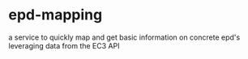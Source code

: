 # epd-mapping
a service to quickly map and get basic information on concrete epd's leveraging data from the EC3 API
